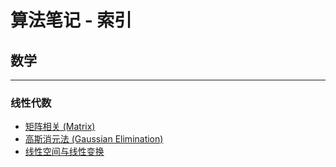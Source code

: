 # 算法笔记 - 索引
## 数学
---
### 线性代数
- [矩阵相关 (Matrix)]( "矩阵相关")
- [高斯消元法 (Gaussian Elimination)](https://github.com/seoi2017/OICode/blob/master/%E7%AE%97%E6%B3%95%E7%AC%94%E8%AE%B0/%E7%BA%BF%E6%80%A7%E4%BB%A3%E6%95%B0/%E9%AB%98%E6%96%AF%E6%B6%88%E5%85%83%E6%B3%95.md "高斯消元法")
- [线性空间与线性变换]( "线性空间与线性变换")